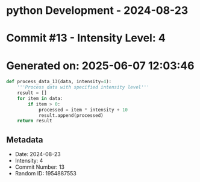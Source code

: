 ﻿# python Development - 2024-08-23
# Commit #13 - Intensity Level: 4
# Generated on: 2025-06-07 12:03:46
```python
def process_data_13(data, intensity=4):
    '''Process data with specified intensity level'''
    result = []
    for item in data:
        if item > 0:
            processed = item * intensity + 10
            result.append(processed)
    return result
```
## Metadata
- Date: 2024-08-23
- Intensity: 4
- Commit Number: 13
- Random ID: 1954887553
